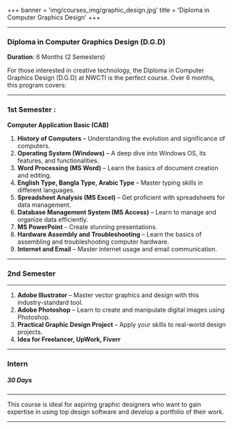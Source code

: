 +++
banner = 'img/courses_img/graphic_design.jpg'
title = 'Diploma in Computer Graphics Design'
+++

---

### Diploma in Computer Graphics Design (D.G.D)  
**Duration**: 6 Months (2 Semesters)

For those interested in creative technology, the Diploma in Computer Graphics Design (D.G.D) at NWCTI is the perfect course. Over 6 months, this program covers:

---
### 1st Semester :

**Computer Application Basic (CAB)**

1. **History of Computers** – Understanding the evolution and significance of computers.
2. **Operating System (Windows)** – A deep dive into Windows OS, its features, and functionalities.
3. **Word Processing (MS Word)** – Learn the basics of document creation and editing.
4. **English Type, Bangla Type, Arabic Type** – Master typing skills in different languages.
5. **Spreadsheet Analysis (MS Excel)** – Get proficient with spreadsheets for data management.
6. **Database Management System (MS Access)** – Learn to manage and organize data efficiently.
7. **MS PowerPoint** – Create stunning presentations.
8. **Hardware Assembly and Troubleshooting** – Learn the basics of assembling and troubleshooting computer hardware.
9. **Internet and Email** – Master internet usage and email communication.

---
### 2nd Semester

---
1. **Adobe Illustrator** – Master vector graphics and design with this industry-standard tool.
2. **Adobe Photoshop** – Learn to create and manipulate digital images using Photoshop.
3. **Practical Graphic Design Project** – Apply your skills to real-world design projects.
4. **Idea for Freelancer, UpWork, Fiverr**

----

### Intern

##### 30 Days

-----

This course is ideal for aspiring graphic designers who want to gain expertise in using top design software and develop a portfolio of their work.

---
